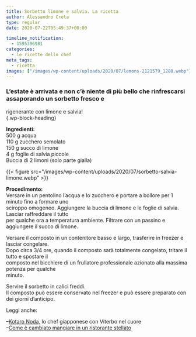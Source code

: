 ```yaml
---
title: Sorbetto limone e salvia. La ricetta
author: Alessandro Creta
type: regular
date: 2020-07-22T05:49:37+00:00

timeline_notification:
  - 1595396981
categories:
  - le ricette dello chef
meta_tags:
  - ricetta
images: ["/images/wp-content/uploads/2020/07/lemons-2121579_1280.webp"]
---
```

### L’estate è arrivata e non c’è niente di più bello che rinfrescarsi assaporando un sorbetto fresco e  
rigenerante con limone e salvia!  
 {.wp-block-heading}

**Ingredienti:**  
500 g acqua  
110 g zucchero semolato  
150 g succo di limone  
4 g foglie di salvia piccole  
Buccia di 2 limoni (solo parte gialla)


{{< figure src="/images/wp-content/uploads/2020/07/sorbetto-salvia-limone.webp" >}}


  
**Procedimento:**  
Versare in un pentolino l’acqua e lo zucchero e portare a bollore per 1 minuto fino a formare uno  
sciroppo omogeneo. Aggiungere la buccia di limone e le foglie di salvia. Lasciar raffreddare il tutto  
per qualche ora a temperatura ambiente. Filtrare con un passino e aggiungere il succo di limone.  
  
Versare il composto in un contenitore basso e largo, trasferire in freezer e lasciar congelare.  
Dopo circa 3/4 ore, quando il composto sarà totalmente congelato, tritare il tutto e spostare il  
composto nel bicchiere di un frullatore professionale azionato alla massima potenza per qualche  
minuto.  
  
Servire il sorbetto in calici freddi.  
Il composto può essere conservato nel freezer e può essere preparato con dei giorni d’anticipo.

Leggi anche:

&#8211;<a href="https://aleepepe.com/2020/07/20/kotaro-noda-intervista/" target="_blank" rel="noreferrer noopener">Kotaro Noda,</a> lo chef giapponese con Viterbo nel cuore  
&#8211;<a href="https://aleepepe.com/2020/06/24/come-e-cambiato-mangiare-ristorante/" target="_blank" rel="noreferrer noopener">Come è cambiato mangiare in un ristorante stellato</a>